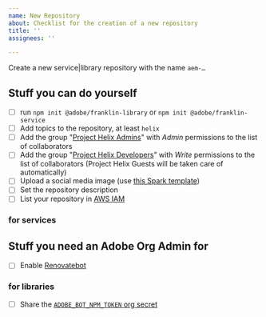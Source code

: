 ```yaml
---
name: New Repository
about: Checklist for the creation of a new repository
title: ''
assignees: ''

---
```


Create a new service|library repository with the name `aem-…`

## Stuff you can do yourself

- [ ] run `npm init @adobe/franklin-library` or `npm init @adobe/franklin-service`
- [ ] Add topics to the repository, at least `helix`
- [ ] Add the group "[Project Helix Admins](https://github.com/orgs/adobe/teams/project-helix-admins)" with *Admin* permissions to the list of collaborators
- [ ] Add the group "[Project Helix Developers](https://github.com/orgs/adobe/teams/project-helix-developers)" with *Write* permissions to the list of collaborators (Project Helix Guests will be taken care of automatically) 
- [ ] Upload a social media image (use [this Spark template](https://spark.adobe.com/post/7srrIXaQVTw67/))
- [ ] Set the repository description
- [ ] List your repository in [AWS IAM](https://us-east-1.console.aws.amazon.com/iam/home?region=us-east-1#/roles/details/helix-gh-deploy-config-service?section=trust_relationships)

### for services


## Stuff you need an Adobe Org Admin for
- [ ] Enable [Renovatebot](https://github.com/organizations/adobe/settings/installations/1325372)

### for libraries
- [ ] Share the [`ADOBE_BOT_NPM_TOKEN` org secret](https://github.com/organizations/adobe/settings/secrets/actions/ADOBE_BOT_NPM_TOKEN)

